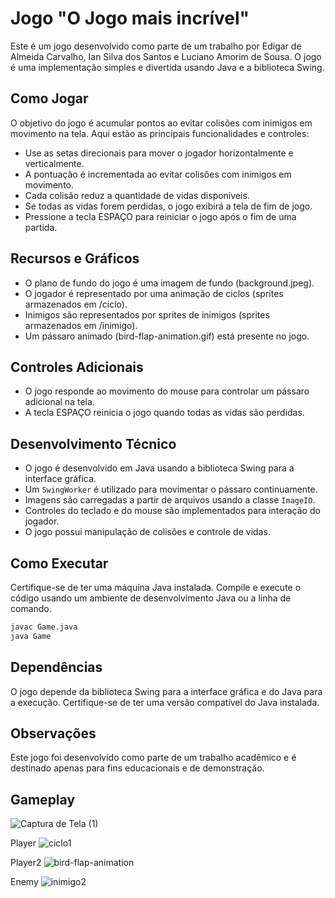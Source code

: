 # Jogo "O Jogo mais incrível"

Este é um jogo desenvolvido como parte de um trabalho por Edigar de Almeida Carvalho, Ian Silva dos Santos e Luciano Amorim de Sousa. O jogo é uma implementação simples e divertida usando Java e a biblioteca Swing.

## Como Jogar

O objetivo do jogo é acumular pontos ao evitar colisões com inimigos em movimento na tela. Aqui estão as principais funcionalidades e controles:

- Use as setas direcionais para mover o jogador horizontalmente e verticalmente.
- A pontuação é incrementada ao evitar colisões com inimigos em movimento.
- Cada colisão reduz a quantidade de vidas disponíveis.
- Se todas as vidas forem perdidas, o jogo exibirá a tela de fim de jogo.
- Pressione a tecla ESPAÇO para reiniciar o jogo após o fim de uma partida.

## Recursos e Gráficos

- O plano de fundo do jogo é uma imagem de fundo (background.jpeg).
- O jogador é representado por uma animação de ciclos (sprites armazenados em /ciclo).
- Inimigos são representados por sprites de inimigos (sprites armazenados em /inimigo).
- Um pássaro animado (bird-flap-animation.gif) está presente no jogo.

## Controles Adicionais

- O jogo responde ao movimento do mouse para controlar um pássaro adicional na tela.
- A tecla ESPAÇO reinicia o jogo quando todas as vidas são perdidas.

## Desenvolvimento Técnico

- O jogo é desenvolvido em Java usando a biblioteca Swing para a interface gráfica.
- Um `SwingWorker` é utilizado para movimentar o pássaro continuamente.
- Imagens são carregadas a partir de arquivos usando a classe `ImageIO`.
- Controles do teclado e do mouse são implementados para interação do jogador.
- O jogo possui manipulação de colisões e controle de vidas.

## Como Executar

Certifique-se de ter uma máquina Java instalada. Compile e execute o código usando um ambiente de desenvolvimento Java ou a linha de comando.

```bash
javac Game.java
java Game
```

## Dependências

O jogo depende da biblioteca Swing para a interface gráfica e do Java para a execução. Certifique-se de ter uma versão compatível do Java instalada.

## Observações

Este jogo foi desenvolvido como parte de um trabalho acadêmico e é destinado apenas para fins educacionais e de demonstração.

## Gameplay

![Captura de Tela (1)](https://github.com/EdigarCarvalho/JavaGame/assets/106999716/dc6e928f-658d-4a44-85df-82f5b19ad807)

Player
![ciclo1](https://github.com/EdigarCarvalho/JavaGame/assets/106999716/1d335764-fdc6-4d4c-bf4e-209455544ce8)

Player2
![bird-flap-animation](https://github.com/EdigarCarvalho/JavaGame/assets/106999716/abb930e7-b2c8-481a-aea7-b2b5ffc19e65)

Enemy
![inimigo2](https://github.com/EdigarCarvalho/JavaGame/assets/106999716/e0f07fd0-2e81-47e7-8ea5-40737f66ecc8)

